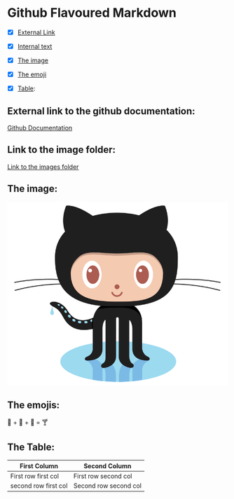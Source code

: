 # Github Flavoured Markdown

- [x] [External Link](#External-link-to-the-github-documentation)
- [x] [Internal text](#Link-to-the-image-folder)
- [x] [The image](#The-image)
- [X] [The emoji](#The-emoji) 
- [x] [Table](#The-Table): 


## External link to the github documentation:
[Github Documentation](https://help.github.com/en)

## Link to the image folder:
[Link to the images folder](./images)

## The image:
![some image](./images/logo.png)

## The emojis:
 🍓 + 🍌 + 🥛 = 🍸


## The Table:

| First Column | Second Column |
| ------- | ----- |
|First row first col|First row second col|
|second row first col|Second row second col|
